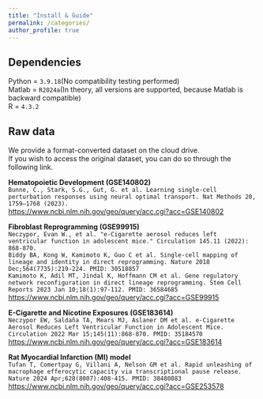 ```yaml
---
title: "Install & Guide"
permalink: /categories/
author_profile: true
---
```




Dependencies
---
Python = `3.9.18`(No compatibility testing performed)  
Matlab = `R2024a`(In theory, all versions are supported, because Matlab is backward compatible)   
R = `4.3.2`   

Raw data
---
We provide a format-converted dataset on the cloud drive.  
If you wish to access the original dataset, you can do so through the following link.  
  
  
**Hematopoietic Development (GSE140802)**  
`Bunne, C., Stark, S.G., Gut, G. et al. Learning single-cell perturbation responses using neural optimal transport. Nat Methods 20, 1759–1768 (2023).`   
https://www.ncbi.nlm.nih.gov/geo/query/acc.cgi?acc=GSE140802  

  
**Fibroblast Reprogramming (GSE99915)**  
`Neczypor, Evan W., et al. "e-Cigarette aerosol reduces left ventricular function in adolescent mice." Circulation 145.11 (2022): 868-870.`  
`Biddy BA, Kong W, Kamimoto K, Guo C et al. Single-cell mapping of lineage and identity in direct reprogramming. Nature 2018 Dec;564(7735):219-224. PMID: 30518857`   
`Kamimoto K, Adil MT, Jindal K, Hoffmann CM et al. Gene regulatory network reconfiguration in direct lineage reprogramming. Stem Cell Reports 2023 Jan 10;18(1):97-112. PMID: 36584685`  
https://www.ncbi.nlm.nih.gov/geo/query/acc.cgi?acc=GSE99915  

    
**E-Cigarette and Nicotine Exposures (GSE183614)**   
`Neczypor EW, Saldaña TA, Mears MJ, Aslaner DM et al. e-Cigarette Aerosol Reduces Left Ventricular Function in Adolescent Mice. Circulation 2022 Mar 15;145(11):868-870. PMID: 35184570`     
https://www.ncbi.nlm.nih.gov/geo/query/acc.cgi?acc=GSE183614  
  
    
**Rat Myocardial Infarction (MI) model**  
`Tufan T, Comertpay G, Villani A, Nelson GM et al. Rapid unleashing of macrophage efferocytic capacity via transcriptional pause release. Nature 2024 Apr;628(8007):408-415. PMID: 38480883`  
https://www.ncbi.nlm.nih.gov/geo/query/acc.cgi?acc=GSE253578  
